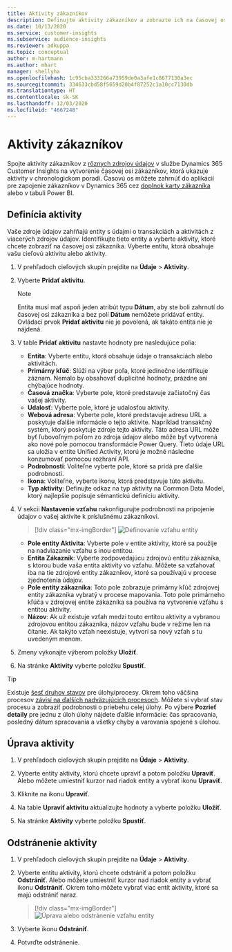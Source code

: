 ```yaml
---
title: Aktivity zákazníkov
description: Definujte aktivity zákazníkov a zobrazte ich na časovej osi zákazníkov.
ms.date: 10/13/2020
ms.service: customer-insights
ms.subservice: audience-insights
ms.reviewer: adkuppa
ms.topic: conceptual
author: m-hartmann
ms.author: mhart
manager: shellyha
ms.openlocfilehash: 1c95cba333266a73959de0a3afe1c8677130a3ec
ms.sourcegitcommit: 334633cbd58f5659d20b4f87252c1a10cc7130db
ms.translationtype: HT
ms.contentlocale: sk-SK
ms.lasthandoff: 12/03/2020
ms.locfileid: "4667248"
---
```

# <a name="customer-activities"></a>Aktivity zákazníkov

Spojte aktivity zákazníkov z [rôznych zdrojov údajov](data-sources.md) v službe Dynamics 365 Customer Insights na vytvorenie časovej osi zákazníkov, ktorá ukazuje aktivity v chronologickom poradí. Časovú os môžete zahrnúť do aplikácií pre zapojenie zákazníkov v Dynamics 365 cez [doplnok karty zákazníka](customer-card-add-in.md) alebo v tabuli Power BI.

## <a name="define-an-activity"></a>Definícia aktivity

Vaše zdroje údajov zahŕňajú entity s údajmi o transakciách a aktivitách z viacerých zdrojov údajov. Identifikujte tieto entity a vyberte aktivity, ktoré chcete zobraziť na časovej osi zákazníka. Vyberte entitu, ktorá obsahuje vašu cieľovú aktivitu alebo aktivity.

1. V prehľadoch cieľových skupín prejdite na **Údaje** > **Aktivity**.

1. Vyberte **Pridať aktivitu**.

   > [!NOTE]
   > Entita musí mať aspoň jeden atribút typu **Dátum**, aby ste boli zahrnutí do časovej osi zákazníka a bez polí **Dátum** nemôžete pridávať entity. Ovládací prvok **Pridať aktivitu** nie je povolená, ak takáto entita nie je nájdená.

1. V table **Pridať aktivitu** nastavte hodnoty pre nasledujúce polia:

   - **Entita**: Vyberte entitu, ktorá obsahuje údaje o transakciách alebo aktivitách.
   - **Primárny kľúč**: Slúži na výber poľa, ktoré jedinečne identifikuje záznam. Nemalo by obsahovať duplicitné hodnoty, prázdne ani chýbajúce hodnoty.
   - **Časová značka**: Vyberte pole, ktoré predstavuje začiatočný čas vašej aktivity.
   - **Udalosť**: Vyberte pole, ktoré je udalosťou aktivity.
   - **Webová adresa**: Vyberte pole, ktoré predstavuje adresu URL a poskytuje ďalšie informácie o tejto aktivite. Napríklad transakčný systém, ktorý poskytuje zdroje tejto aktivity. Táto adresa URL môže byť ľubovoľným poľom zo zdroja údajov alebo môže byť vytvorená ako nové pole pomocou transformácie Power Query. Tieto údaje URL sa uložia v entite Unified Activity, ktorú je možné následne konzumovať pomocou rozhraní API.
   - **Podrobnosti**: Voliteľne vyberte pole, ktoré sa pridá pre ďalšie podrobnosti.
   - **Ikona**: Voliteľne, vyberte ikonu, ktorá predstavuje túto aktivitu.
   - **Typ aktivity**: Definujte odkaz na typ aktivity na Common Data Model, ktorý najlepšie popisuje sémantickú definíciu aktivity.

1. V sekcii **Nastavenie vzťahu** nakonfigurujte podrobnosti na pripojenie údajov o vašej aktivite k príslušnému zákazníkovi.

   > [!div class="mx-imgBorder"]
   > ![Definovanie vzťahu entity](media/activities-entities-define.png "Definovanie vzťahu entity")

    - **Pole entity Aktivita**: Vyberte pole v entite aktivity, ktoré sa použije na nadviazanie vzťahu s inou entitou.
    - **Entita Zákazník**: Vyberte zodpovedajúcu zdrojovú entitu zákazníka, s ktorou bude vaša entita aktivity vo vzťahu. Môžete sa vzťahovať iba na tie zdrojové entity zákazníkov, ktoré sa používajú v procese zjednotenia údajov.
    - **Pole entity zákazníka**: Toto pole zobrazuje primárny kľúč zdrojovej entity zákazníka vybratý v procese mapovania. Toto pole primárneho kľúča v zdrojovej entite zákazníka sa používa na vytvorenie vzťahu s entitou aktivity.
    - **Názov**: Ak už existuje vzťah medzi touto entitou aktivity a vybranou zdrojovou entitou zákazníka, názov vzťahu bude v režime len na čítanie. Ak takýto vzťah neexistuje, vytvorí sa nový vzťah s tu uvedeným menom.

1. Zmeny vykonajte výberom položky **Uložiť**.

1. Na stránke **Aktivity** vyberte položku **Spustiť**.

> [!TIP]
> Existuje [šesť druhov stavov](system.md#status-types) pre úlohy/procesy. Okrem toho väčšina procesov [závisí na ďalších nadväzujúcich procesoch](system.md#refresh-policies). Môžete si vybrať stav procesu a zobraziť podrobnosti o priebehu celej úlohy. Po výbere **Pozrieť detaily** pre jednu z úloh úlohy nájdete ďalšie informácie: čas spracovania, posledný dátum spracovania a všetky chyby a varovania spojené s úlohou.

## <a name="edit-an-activity"></a>Úprava aktivity

1. V prehľadoch cieľových skupín prejdite na **Údaje** > **Aktivity**.

2. Vyberte entity aktivity, ktorú chcete upraviť a potom položku **Upraviť**. Alebo môžete umiestniť kurzor nad riadok entity a vybrať ikonu **Upraviť**.

3. Kliknite na ikonu **Upraviť**.

4. Na table **Upraviť aktivitu** aktualizujte hodnoty a vyberte položku **Uložiť**.

5. Na stránke **Aktivity** vyberte položku **Spustiť**.

## <a name="delete-an-activity"></a>Odstránenie aktivity

1. V prehľadoch cieľových skupín prejdite na **Údaje** > **Aktivity**.

2. Vyberte entitu aktivity, ktorú chcete odstrániť a potom položku **Odstrániť**. Alebo môžete umiestniť kurzor nad riadok entity a vybrať ikonu **Odstrániť**. Okrem toho môžete vybrať viac entít aktivity, ktoré sa majú odstrániť naraz.
   > [!div class="mx-imgBorder"]
   > ![Úprava alebo odstránenie vzťahu entity](media/activities-entities-edit-delete.png "Úprava alebo odstránenie vzťahu entity")

3. Vyberte ikonu **Odstrániť**.

4. Potvrďte odstránenie.
